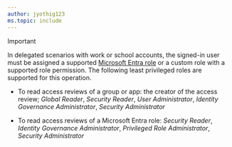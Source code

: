 ```yaml
---
author: jyothig123
ms.topic: include
---
```


> [!IMPORTANT]
> In delegated scenarios with work or school accounts, the signed-in user must be assigned a supported [Microsoft Entra role](/entra/identity/role-based-access-control/permissions-reference?toc=%2Fgraph%2Ftoc.json) or a custom role with a supported role permission. The following least privileged roles are supported for this operation.
> - To read access reviews of a group or app: the creator of the access review; *Global Reader*, *Security Reader*, *User Administrator*, *Identity Governance Administrator*, *Security Administrator*
>
> - To read access reviews of a Microsoft Entra role: *Security Reader*, *Identity Governance Administrator*, *Privileged Role Administrator*, *Security Administrator*
